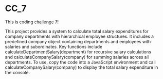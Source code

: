 # CC_7
This is coding challenge 7!

This project provides a system to calculate total salary expenditures for company departments with hierarchical employee structures. It includes a predefined company object containing departments and employees with salaries and subordinates. Key functions include calculateDepartmentSalary(department) for recursive salary calculations and calculateCompanySalary(company) for summing salaries across all departments. To use, copy the code into a JavaScript environment and call calculateCompanySalary(company) to display the total salary expenditure in the console. 
